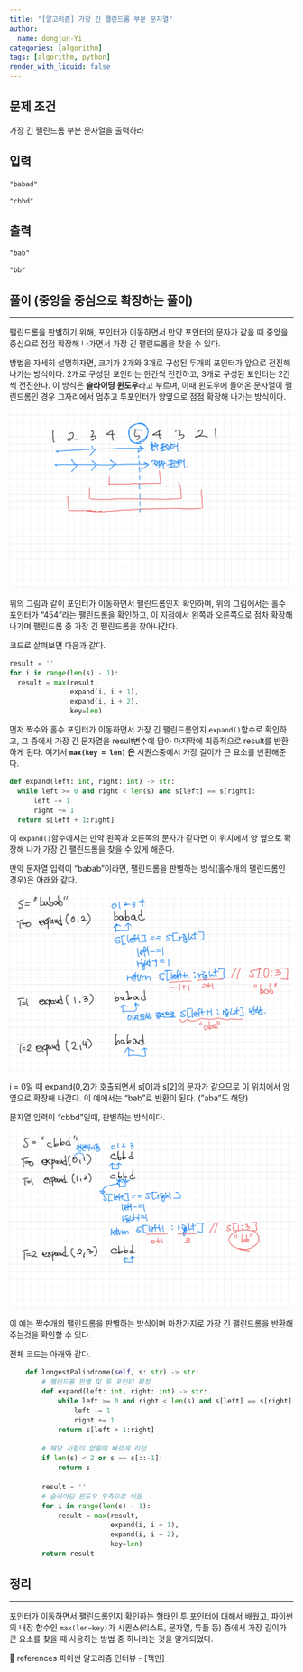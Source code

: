 ```yaml
---
title: "[알고리즘] 가장 긴 팰린드롬 부분 문자열"
author:
  name: dongjun-Yi
categories: [algorithm]
tags: [algorithm, python]
render_with_liquid: false
---
```

## 문제 조건

가장 긴 팰린드롬 부분 문자열을 출력하라

## 입력

```
"babad"
```

```
"cbbd"
```

## 출력

```
"bab"
```

```
"bb"
```

## 풀이 (중앙을 중심으로 확장하는 풀이)

---

팰린드롬을 판별하기 위해, 포인터가 이동하면서 만약 포인터의 문자가 같을 때 중앙을 중심으로 점점 확장해 나가면서 가장 긴 팰린드롬을 찾을 수 있다.

방법을 자세히 설명하자면, 크기가 2개와 3개로 구성된 두개의 포인터가 앞으로 전진해나가는 방식이다. 2개로 구성된 포인터는 한칸씩 전진하고, 3개로 구성된 포인터는 2칸씩 전진한다. 이 방식은 **슬라이딩 윈도우**라고 부르며, 이때 윈도우에 들어온 문자열이 팰린드롬인 경우 그자리에서 멈추고 투포인터가 양옆으로 점점 확장해 나가는 방식이다. 

![Untitled.png](/assets/images/LongestPalindrome/python-38.jpg)

위의 그림과 같이 포인터가 이동하면서 팰린드롬인지 확인하며, 위의 그림에서는 홀수 포인터가 “454”라는 팰린드롬을 확인하고, 이 지점에서 왼쪽과 오른쪽으로 점차 확장해나가며 팰린드롬 중 가장 긴 팰린드롬을 찾아나간다.

코드로 살펴보면 다음과 같다.

```python
result = ''
for i in range(len(s) - 1):
  result = max(result,
               expand(i, i + 1),
               expand(i, i + 2),
               key=len)
```

먼저 짝수와 홀수 포인터가 이동하면서 가장 긴 팰린드롬인지 `expand()`함수로 확인하고, 그 중에서 가장 긴 문자열을 result변수에 담아 마지막에 최종적으로 result를 반환하게 된다.
여기서 **`max(key = len)` 은** 시퀀스중에서 가장 길이가 큰 요소를 반환해준다.

```python
def expand(left: int, right: int) -> str:
  while left >= 0 and right < len(s) and s[left] == s[right]:
      left -= 1
      right += 1
  return s[left + 1:right]
```

이 `expand()`함수에서는 만약 왼쪽과 오른쪽의 문자가 같다면 이 위치에서 양 옆으로 확장해 나가 가장 긴 팰린드롬을 찾을 수 있게 해준다.

만약 문자열 입력이 “babab”이라면, 팰린드롬을 판별하는 방식(홀수개의 팰린드롬인 경우)은 아래와 같다.

![Untitled.png](/assets/images/LongestPalindrome/python-381.jpg)

i = 0일 때 expand(0,2)가 호출되면서 s[0]과 s[2]의 문자가 같으므로 이 위치에서 양 옆으로 확장해 나간다. 이 예에서는 “bab”로 반환이 된다. (”aba”도 해당)

문자열 입력이 “cbbd”일때, 판별하는 방식이다.

![Untitled.png](/assets/images/LongestPalindrome/python-37.jpg)

이 예는 짝수개의 팰린드롬을 판별하는 방식이며 마찬가지로 가장 긴 팰린드롬을 반환해주는것을 확인할 수 있다.

전체 코드는 아래와 같다.

```python
	def longestPalindrome(self, s: str) -> str:
        # 팰린드롬 판별 및 투 포인터 확장
        def expand(left: int, right: int) -> str:
            while left >= 0 and right < len(s) and s[left] == s[right]:
                left -= 1
                right += 1
            return s[left + 1:right]

        # 해당 사항이 없을때 빠르게 리턴
        if len(s) < 2 or s == s[::-1]:
            return s

        result = ''
        # 슬라이딩 윈도우 우측으로 이동
        for i in range(len(s) - 1):
            result = max(result,
                         expand(i, i + 1),
                         expand(i, i + 2),
                         key=len)
        return result
```

## 정리

---

포인터가 이동하면서 팰린드롬인지 확인하는 형태인 투 포인터에 대해서 배웠고, 파이썬의 내장 함수인 `max(len=key)`가 시퀀스(리스트, 문자열, 튜플 등) 중에서 가장 길이가 큰 요소를 찾을 때 사용하는 방법 중 하나라는 것을 알게되었다.

<aside>
📖 references 파이썬 알고리즘 인터뷰 - [책만]

</aside>